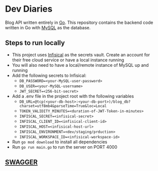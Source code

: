 # Dev Diaries
Blog API written entirely in [Go](https://go.dev/). This repository contains the backend code written in Go with [MySQL](https://www.mysql.com/) as the database.

## Steps to run locally
- This project uses [Infisical](https://infisical.com/) as the secrets vault. Create an account for their free cloud service or have a local instance running
- You will also need to have a local/remote instance of MySQL up and running
- Add the following secrets to Infisical:
    - `DB_PASSWORD=<your-MySQL-user-password>`
    - `DB_USER=<your-MySQL-username>`
    - `JWT_SECRET=<256-bit-secret>`
- Add a .env file in the project root with the following variables
    - `DB_URL=@tcp(<your-db-host>:<your-db-port>)/blog_db?charset=utf8mb4&parseTime=True&loc=Local`
    - `TOKEN_VALIDITY_MINUTES=<duration-of-JWT-Token-in-minutes>`
    - `INFISCAL_SECRET=<infisical-secret>`
    - `INFISCAL_CLIENT_ID=<infisical-client-id>`
    - `INFISCAL_HOST=<infisical-host-url>`
    - `INFISCAL_ENVIRONMENT=<dev/staging/prduction>`
    - `INFISCAL_WORKSPACE_ID=<infisical-workspace-id>`
- Run `go mod download` to install all dependencies
- Run `go run main.go` to run the server on PORT 4000

## [SWAGGER](https://app.swaggerhub.com/apis/vineet192/DevDiaries/1.0.0)